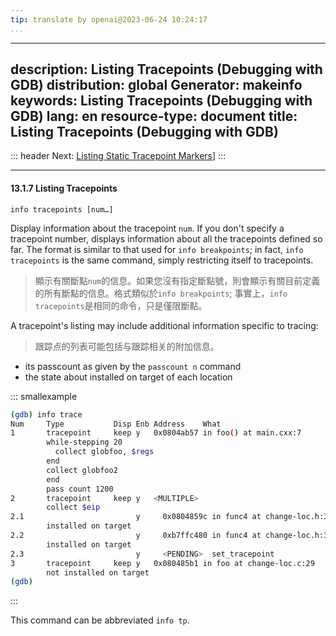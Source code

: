 ```yaml
---
tip: translate by openai@2023-06-24 10:24:17
...
```

---
description: Listing Tracepoints (Debugging with GDB)
distribution: global
Generator: makeinfo
keywords: Listing Tracepoints (Debugging with GDB)
lang: en
resource-type: document
title: Listing Tracepoints (Debugging with GDB)
---
::: header
Next: [Listing Static Tracepoint Markers](Listing-Static-Tracepoint-Markers.html#Listing-Static-Tracepoint-Markers)]
:::

---

#### 13.1.7 Listing Tracepoints

`info tracepoints [num…]`


Display information about the tracepoint `num`. If you don't specify a tracepoint number, displays information about all the tracepoints defined so far. The format is similar to that used for `info breakpoints`; in fact, `info tracepoints` is the same command, simply restricting itself to tracepoints.

> 顯示有關斷點`num`的信息。如果您沒有指定斷點號，則會顯示有關目前定義的所有斷點的信息。格式類似於`info breakpoints`; 事實上，`info tracepoints`是相同的命令，只是僅限斷點。


A tracepoint's listing may include additional information specific to tracing:

> 跟踪点的列表可能包括与跟踪相关的附加信息。

- its passcount as given by the `passcount n` command
- the state about installed on target of each location

::: smallexample

```bash
(gdb) info trace
Num     Type           Disp Enb Address    What
1       tracepoint     keep y   0x0804ab57 in foo() at main.cxx:7
        while-stepping 20
          collect globfoo, $regs
        end
        collect globfoo2
        end
        pass count 1200 
2       tracepoint     keep y   <MULTIPLE>
        collect $eip
2.1                         y     0x0804859c in func4 at change-loc.h:35
        installed on target
2.2                         y     0xb7ffc480 in func4 at change-loc.h:35
        installed on target
2.3                         y     <PENDING>  set_tracepoint
3       tracepoint     keep y   0x080485b1 in foo at change-loc.c:29
        not installed on target
(gdb)
```

:::

This command can be abbreviated `info tp`.
